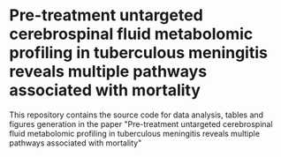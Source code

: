 # Pre-treatment untargeted cerebrospinal fluid metabolomic profiling in tuberculous meningitis reveals multiple pathways associated with mortality
This repository contains the source code for data analysis, tables and figures generation in the paper "Pre-treatment untargeted cerebrospinal fluid metabolomic profiling in tuberculous meningitis reveals multiple pathways associated with mortality"
